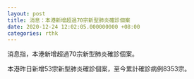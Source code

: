 ```yaml
---
layout: post
title: 消息：本港新增超過70宗新型肺炎確診個案
date: 2020-12-24 12:02:05.000000000 +08:00
categories: rthk
---
```


消息指，本港新增超過70宗新型肺炎確診個案。

本港昨日新增53宗新型肺炎確診個案，至今累計確診病例8353宗。
